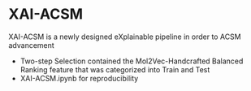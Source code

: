 # XAI-ACSM
XAI-ACSM is a newly designed eXplainable pipeline in order to ACSM advancement

- Two-step Selection contained the Mol2Vec-Handcrafted Balanced Ranking feature that was categorized into Train and Test 
- XAI-ACSM.ipynb for reproducibility
